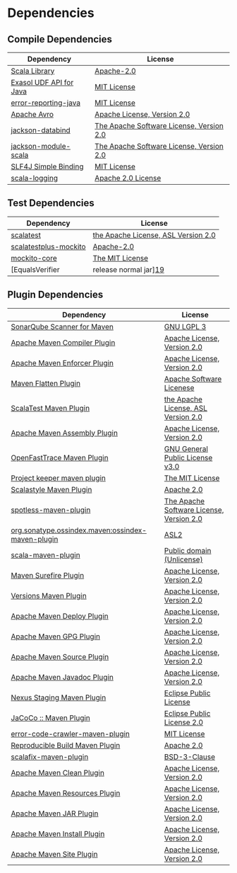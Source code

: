 <!-- @formatter:off -->
# Dependencies

## Compile Dependencies

| Dependency                   | License                                       |
| ---------------------------- | --------------------------------------------- |
| [Scala Library][0]           | [Apache-2.0][1]                               |
| [Exasol UDF API for Java][2] | [MIT License][3]                              |
| [error-reporting-java][4]    | [MIT License][5]                              |
| [Apache Avro][6]             | [Apache License, Version 2.0][7]              |
| [jackson-databind][8]        | [The Apache Software License, Version 2.0][7] |
| [jackson-module-scala][9]    | [The Apache Software License, Version 2.0][7] |
| [SLF4J Simple Binding][10]   | [MIT License][11]                             |
| [scala-logging][12]          | [Apache 2.0 License][13]                      |

## Test Dependencies

| Dependency                                | License                                   |
| ----------------------------------------- | ----------------------------------------- |
| [scalatest][14]                           | [the Apache License, ASL Version 2.0][15] |
| [scalatestplus-mockito][16]               | [Apache-2.0][15]                          |
| [mockito-core][17]                        | [The MIT License][18]                     |
| [EqualsVerifier | release normal jar][19] | [Apache License, Version 2.0][7]          |

## Plugin Dependencies

| Dependency                                              | License                                       |
| ------------------------------------------------------- | --------------------------------------------- |
| [SonarQube Scanner for Maven][20]                       | [GNU LGPL 3][21]                              |
| [Apache Maven Compiler Plugin][22]                      | [Apache License, Version 2.0][7]              |
| [Apache Maven Enforcer Plugin][23]                      | [Apache License, Version 2.0][7]              |
| [Maven Flatten Plugin][24]                              | [Apache Software Licenese][7]                 |
| [ScalaTest Maven Plugin][25]                            | [the Apache License, ASL Version 2.0][15]     |
| [Apache Maven Assembly Plugin][26]                      | [Apache License, Version 2.0][7]              |
| [OpenFastTrace Maven Plugin][27]                        | [GNU General Public License v3.0][28]         |
| [Project keeper maven plugin][29]                       | [The MIT License][30]                         |
| [Scalastyle Maven Plugin][31]                           | [Apache 2.0][13]                              |
| [spotless-maven-plugin][32]                             | [The Apache Software License, Version 2.0][7] |
| [org.sonatype.ossindex.maven:ossindex-maven-plugin][33] | [ASL2][34]                                    |
| [scala-maven-plugin][35]                                | [Public domain (Unlicense)][36]               |
| [Maven Surefire Plugin][37]                             | [Apache License, Version 2.0][7]              |
| [Versions Maven Plugin][38]                             | [Apache License, Version 2.0][7]              |
| [Apache Maven Deploy Plugin][39]                        | [Apache License, Version 2.0][7]              |
| [Apache Maven GPG Plugin][40]                           | [Apache License, Version 2.0][7]              |
| [Apache Maven Source Plugin][41]                        | [Apache License, Version 2.0][7]              |
| [Apache Maven Javadoc Plugin][42]                       | [Apache License, Version 2.0][7]              |
| [Nexus Staging Maven Plugin][43]                        | [Eclipse Public License][44]                  |
| [JaCoCo :: Maven Plugin][45]                            | [Eclipse Public License 2.0][46]              |
| [error-code-crawler-maven-plugin][47]                   | [MIT License][48]                             |
| [Reproducible Build Maven Plugin][49]                   | [Apache 2.0][34]                              |
| [scalafix-maven-plugin][50]                             | [BSD-3-Clause][51]                            |
| [Apache Maven Clean Plugin][52]                         | [Apache License, Version 2.0][7]              |
| [Apache Maven Resources Plugin][53]                     | [Apache License, Version 2.0][7]              |
| [Apache Maven JAR Plugin][54]                           | [Apache License, Version 2.0][7]              |
| [Apache Maven Install Plugin][55]                       | [Apache License, Version 2.0][7]              |
| [Apache Maven Site Plugin][56]                          | [Apache License, Version 2.0][7]              |

[0]: https://www.scala-lang.org/
[1]: https://www.apache.org/licenses/LICENSE-2.0
[2]: https://github.com/exasol/udf-api-java/
[3]: https://github.com/exasol/udf-api-java/blob/main/LICENSE
[4]: https://github.com/exasol/error-reporting-java/
[5]: https://github.com/exasol/error-reporting-java/blob/main/LICENSE
[6]: https://avro.apache.org
[7]: https://www.apache.org/licenses/LICENSE-2.0.txt
[8]: https://github.com/FasterXML/jackson
[9]: https://github.com/FasterXML/jackson-module-scala
[10]: http://www.slf4j.org
[11]: http://www.opensource.org/licenses/mit-license.php
[12]: https://github.com/lightbend/scala-logging
[13]: http://www.apache.org/licenses/LICENSE-2.0.html
[14]: http://www.scalatest.org
[15]: http://www.apache.org/licenses/LICENSE-2.0
[16]: https://github.com/scalatest/scalatestplus-mockito
[17]: https://github.com/mockito/mockito
[18]: https://github.com/mockito/mockito/blob/main/LICENSE
[19]: https://www.jqno.nl/equalsverifier
[20]: http://sonarsource.github.io/sonar-scanner-maven/
[21]: http://www.gnu.org/licenses/lgpl.txt
[22]: https://maven.apache.org/plugins/maven-compiler-plugin/
[23]: https://maven.apache.org/enforcer/maven-enforcer-plugin/
[24]: https://www.mojohaus.org/flatten-maven-plugin/
[25]: https://www.scalatest.org/user_guide/using_the_scalatest_maven_plugin
[26]: https://maven.apache.org/plugins/maven-assembly-plugin/
[27]: https://github.com/itsallcode/openfasttrace-maven-plugin
[28]: https://www.gnu.org/licenses/gpl-3.0.html
[29]: https://github.com/exasol/project-keeper/
[30]: https://github.com/exasol/project-keeper/blob/main/LICENSE
[31]: http://www.scalastyle.org
[32]: https://github.com/diffplug/spotless
[33]: https://sonatype.github.io/ossindex-maven/maven-plugin/
[34]: http://www.apache.org/licenses/LICENSE-2.0.txt
[35]: http://github.com/davidB/scala-maven-plugin
[36]: http://unlicense.org/
[37]: https://maven.apache.org/surefire/maven-surefire-plugin/
[38]: https://www.mojohaus.org/versions/versions-maven-plugin/
[39]: https://maven.apache.org/plugins/maven-deploy-plugin/
[40]: https://maven.apache.org/plugins/maven-gpg-plugin/
[41]: https://maven.apache.org/plugins/maven-source-plugin/
[42]: https://maven.apache.org/plugins/maven-javadoc-plugin/
[43]: http://www.sonatype.com/public-parent/nexus-maven-plugins/nexus-staging/nexus-staging-maven-plugin/
[44]: http://www.eclipse.org/legal/epl-v10.html
[45]: https://www.jacoco.org/jacoco/trunk/doc/maven.html
[46]: https://www.eclipse.org/legal/epl-2.0/
[47]: https://github.com/exasol/error-code-crawler-maven-plugin/
[48]: https://github.com/exasol/error-code-crawler-maven-plugin/blob/main/LICENSE
[49]: http://zlika.github.io/reproducible-build-maven-plugin
[50]: https://github.com/evis/scalafix-maven-plugin
[51]: https://opensource.org/licenses/BSD-3-Clause
[52]: https://maven.apache.org/plugins/maven-clean-plugin/
[53]: https://maven.apache.org/plugins/maven-resources-plugin/
[54]: https://maven.apache.org/plugins/maven-jar-plugin/
[55]: https://maven.apache.org/plugins/maven-install-plugin/
[56]: https://maven.apache.org/plugins/maven-site-plugin/
